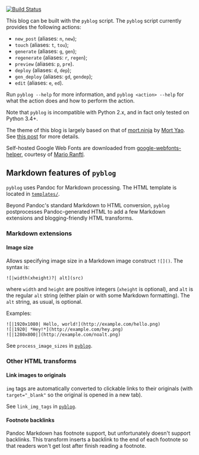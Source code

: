 [![Build Status](https://travis-ci.org/zmwangx/zmwangx.github.io.svg?branch=source)](https://travis-ci.org/zmwangx/zmwangx.github.io)

This blog can be built with the `pyblog` script. The `pyblog` script currently provides the following actions:

* `new_post` (aliases: `n`, `new`);
* `touch` (aliases: `t`, `tou`);
* `generate` (aliases: `g`, `gen`);
* `regenerate` (aliases: `r`, `regen`);
* `preview` (aliases: `p`, `pre`).
* `deploy` (aliases: `d`, `dep`);
* `gen_deploy` (aliases: `gd`, `gendep`);
* `edit` (aliases: `e`, `ed`).

Run `pyblog --help` for more information, and `pyblog <action> --help` for what the action does and how to perform the action.

Note that `pyblog` is incompatible with Python 2.x, and in fact only tested on Python 3.4+.

The theme of this blog is largely based on that of [mort.ninja](http://mort.ninja) by [Mort Yao](https://github.com/soimort). See [this post](https://zmwangx.github.io/blog/2015-05-05-new-blog-new-start.html) for more details.

Self-hosted Google Web Fonts are downloaded from [google-webfonts-helper](https://google-webfonts-helper.herokuapp.com/fonts), courtesy of [Mario Ranftl](http://ranf.tl/2014/12/23/self-hosting-google-web-fonts/).

## Markdown features of `pyblog`

`pyblog` uses Pandoc for Markdown processing. The HTML template is
located in [`templates/`](templates).

Beyond Pandoc's standard Markdown to HTML conversion, `pyblog`
postprocesses Pandoc-generated HTML to add a few Markdown extensions and
blogging-friendly HTML transforms.

### Markdown extensions

#### Image size

Allows specifying image size in a Markdown image construct `![]()`. The
syntax is:

    ![|width(xheight)?| alt](src)

where `width` and `height` are positive integers (`xheight` is
optional), and `alt` is the regular `alt` string (either plain or with
some Markdown formatting). The `alt` string, as usual, is optional.

Examples:

    ![|1920x1080| Hello, world!](http://example.com/hello.png)
    ![|1920| *Hey!*](http://example.com/hey.png)
    ![|1280x800|](http://example.com/noalt.png)

See `process_image_sizes` in [`pyblog`](pyblog).

### Other HTML transforms

#### Link images to originals

`img` tags are automatically converted to clickable links to their
originals (with `target="_blank"` so the original is opened in a new
tab).

See `link_img_tags` in [`pyblog`](pyblog).

#### Footnote backlinks

Pandoc Markdown has footnote support, but unfortunately doesn't support
backlinks. This transform inserts a backlink to the end of each
footnote so that readers won't get lost after finish reading a footnote.
